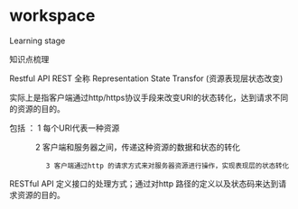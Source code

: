 workspace
=========

Learning stage

知识点梳理


Restful API 
REST 全称 Representation State Transfor (资源表现层状态改变)

实际上是指客户端通过http/https协议手段来改变URI的状态转化，达到请求不同的资源的目的。

包括 ： 1 每个URI代表一种资源

 　　　 2 客户端和服务器之间，传递这种资源的数据和状态的转化

             3 客户端通过http 的请求方式来对服务器资源进行操作，实现表现层的状态转化

RESTful API 定义接口的处理方式；通过对http 路径的定义以及状态码来达到请求资源的目的。

